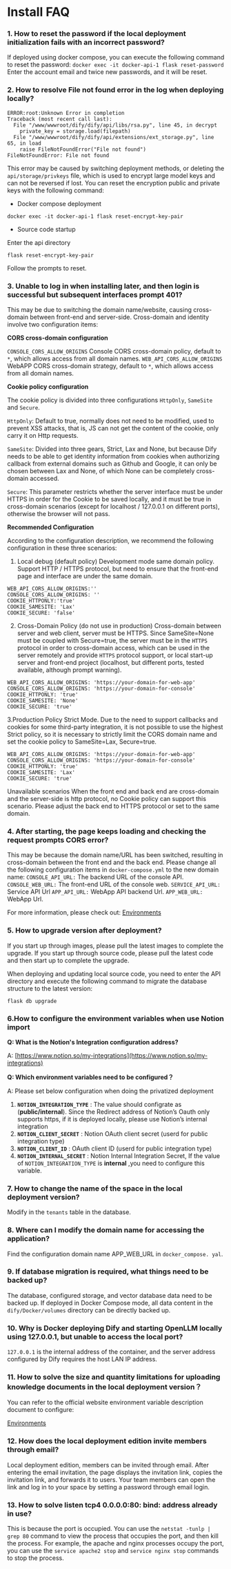 # Install FAQ

### 1. How to reset the password if the local deployment initialization fails with an incorrect password?

If deployed using docker compose, you can execute the following command to reset the password: `docker exec -it docker-api-1 flask reset-password` Enter the account email and twice new passwords, and it will be reset.

### 2. How to resolve File not found error in the log when deploying locally?

```
ERROR:root:Unknown Error in completion
Traceback (most recent call last):
  File "/www/wwwroot/dify/dify/api/libs/rsa.py", line 45, in decrypt
    private_key = storage.load(filepath)
  File "/www/wwwroot/dify/dify/api/extensions/ext_storage.py", line 65, in load
    raise FileNotFoundError("File not found")
FileNotFoundError: File not found
```

This error may be caused by switching deployment methods, or deleting the `api/storage/privkeys` file, which is used to encrypt large model keys and can not be reversed if lost. You can reset the encryption public and private keys with the following command:

* Docker compose deployment

```
docker exec -it docker-api-1 flask reset-encrypt-key-pair
```

* Source code startup

Enter the api directory

```
flask reset-encrypt-key-pair
```

Follow the prompts to reset.

### 3. Unable to log in when installing later, and then login is successful but subsequent interfaces prompt 401?

This may be due to switching the domain name/website, causing cross-domain between front-end and server-side. Cross-domain and identity involve two configuration items:

**CORS cross-domain configuration**

`CONSOLE_CORS_ALLOW_ORIGINS` Console CORS cross-domain policy, default to `*`, which allows access from all domain names. `WEB_API_CORS_ALLOW_ORIGINS` WebAPP CORS cross-domain strategy, default to `*`, which allows access from all domain names.

**Cookie policy configuration**

The cookie policy is divided into three configurations `HttpOnly`, `SameSite` and `Secure`.

`HttpOnly`: Default to true, normally does not need to be modified, used to prevent XSS attacks, that is, JS can not get the content of the cookie, only carry it on Http requests.

`SameSite`: Divided into three gears, Strict, Lax and None, but because Dify needs to be able to get identity information from cookies when authorizing callback from external domains such as Github and Google, it can only be chosen between Lax and None, of which None can be completely cross-domain accessed.

`Secure`: This parameter restricts whether the server interface must be under HTTPS in order for the Cookie to be saved locally, and it must be true in cross-domain scenarios (except for localhost / 127.0.0.1 on different ports), otherwise the browser will not pass.

**Recommended Configuration**

According to the configuration description, we recommend the following configuration in these three scenarios:

1. Local debug (default policy) Development mode same domain policy. Support HTTP / HTTPS protocol, but need to ensure that the front-end page and interface are under the same domain.

```
WEB_API_CORS_ALLOW_ORIGINS:''
CONSOLE_CORS_ALLOW_ORIGINS: ''
COOKIE_HTTPONLY:'true'
COOKIE_SAMESITE: 'Lax'
COOKIE_SECURE: 'false'
```

2. Cross-Domain Policy (do not use in production) Cross-domain between server and web client, server must be HTTPS. Since SameSite=None must be coupled with Secure=true, the server must be in the `HTTPS` protocol in order to cross-domain access, which can be used in the server remotely and provide `HTTPS` protocol support, or local start-up server and front-end project (localhost, but different ports, tested available, although prompt warning).

```
WEB_API_CORS_ALLOW_ORIGINS: 'https://your-domain-for-web-app'
CONSOLE_CORS_ALLOW_ORIGINS: 'https://your-domain-for-console'
COOKIE_HTTPONLY: 'true'
COOKIE_SAMESITE: 'None'
COOKIE_SECURE: 'true'
```

3.Production Policy Strict Mode. Due to the need to support callbacks and cookies for some third-party integration, it is not possible to use the highest Strict policy, so it is necessary to strictly limit the CORS domain name and set the cookie policy to SameSite=Lax, Secure=true.

```
WEB_API_CORS_ALLOW_ORIGINS: 'https://your-domain-for-web-app'
CONSOLE_CORS_ALLOW_ORIGINS: 'https://your-domain-for-console'
COOKIE_HTTPONLY: 'true'
COOKIE_SAMESITE: 'Lax'
COOKIE_SECURE: 'true'
```

Unavailable scenarios When the front end and back end are cross-domain and the server-side is http protocol, no Cookie policy can support this scenario. Please adjust the back end to HTTPS protocol or set to the same domain.

### 4. After starting, the page keeps loading and checking the request prompts CORS error?

This may be because the domain name/URL has been switched, resulting in cross-domain between the front end and the back end. Please change all the following configuration items in `docker-compose.yml` to the new domain name: `CONSOLE_API_URL:` The backend URL of the console API. `CONSOLE_WEB_URL:` The front-end URL of the console web. `SERVICE_API_URL:` Service API Url `APP_API_URL:` WebApp API backend Url. `APP_WEB_URL:` WebApp Url.

For more information, please check out: [Environments](../install-self-hosted/environments.md)

### 5. How to upgrade version after deployment?

If you start up through images, please pull the latest images to complete the upgrade. If you start up through source code, please pull the latest code and then start up to complete the upgrade.

When deploying and updating local source code, you need to enter the API directory and execute the following command to migrate the database structure to the latest version:

`flask db upgrade`&#x20;

### 6.How to configure the environment variables when use Notion import

**Q: What is the Notion's Integration configuration address?**

A: [https://www.notion.so/my-integrations](https://www.notion.so/my-integrations)

**Q: Which environment variables need to be configured？**

A: Please set below configuration when doing the privatized deployment

1. **`NOTION_INTEGRATION_TYPE`** : The value should configrate as (**public/internal**). Since the Redirect address of Notion’s Oauth only supports https, if it is deployed locally, please use Notion’s internal integration
2. **`NOTION_CLIENT_SECRET`** : Notion OAuth client secret (userd for public integration type)
3. **`NOTION_CLIENT_ID`** : OAuth client ID (userd for public integration type)
4. **`NOTION_INTERNAL_SECRET`** : Notion Internal Integration Secret, If the value of `NOTION_INTEGRATION_TYPE` is **internal** ,you need to configure this variable.

### 7. How to change the name of the space in the local deployment version?

Modify in the `tenants` table in the database.

### 8. Where can I modify the domain name for accessing the application?

Find the configuration domain name APP\_WEB\_URL in `docker_compose. yal`.

### 9. If database migration is required, what things need to be backed up?

The database, configured storage, and vector database data need to be backed up. If deployed in Docker Compose mode, all data content in the `dify/Docker/volumes` directory can be directly backed up.

### 10. Why is Docker deploying Dify and starting OpenLLM locally using 127.0.0.1, but unable to access the local port?

`127.0.0.1` is the internal address of the container, and the server address configured by Dify requires the host LAN IP address.

### 11. How to solve the size and quantity limitations for uploading knowledge documents in the local deployment version？

You can refer to the official website environment variable description document to configure:&#x20;

[Environments](../install-self-hosted/environments.md)

### 12. How does the local deployment edition invite members through email?

Local deployment edition, members can be invited through email. After entering the email invitation, the page displays the invitation link, copies the invitation link, and forwards it to users. Your team members can open the link and log in to your space by setting a password through email login.

### 13. How to solve listen tcp4 0.0.0.0:80: bind: address already in use?

This is because the port is occupied. You can use the `netstat -tunlp | grep 80` command to view the process that occupies the port, and then kill the process. For example, the apache and nginx processes occupy the port, you can use the `service apache2 stop` and `service nginx stop` commands to stop the process.